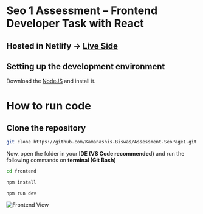 # Seo 1 Assessment – Frontend Developer Task with React

## Hosted in Netlify -> [Live Side](https://assessment-seo1-3e9f29.netlify.app/)

## Setting up the development environment

Download the [NodeJS](https://nodejs.org/en) and install it.

# How to run code

## Clone the repository

```sh
git clone https://github.com/Kamanashis-Biswas/Assessment-SeoPage1.git
```

Now, open the folder in your <b>IDE (VS Code recommended)</b> and run the following commands on <b>terminal (Git Bash)</b>

```bash
cd frontend
```

```bash
npm install
```

```bash
npm run dev
```

![Frontend View](https://i.ibb.co/xmXNxwn/Screenshot.png)
